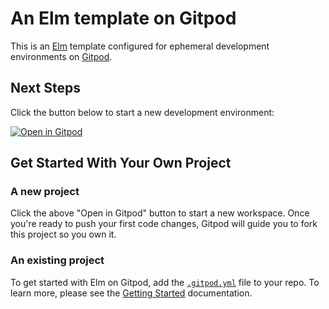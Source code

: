 # An Elm template on Gitpod

This is an [Elm](https://elm-lang.org/) template configured for ephemeral development environments on [Gitpod](https://www.gitpod.io/).

## Next Steps

Click the button below to start a new development environment:

[![Open in Gitpod](https://gitpod.io/button/open-in-gitpod.svg)](https://gitpod.io/#https://github.com/avh4/gitpod-template-elm)

## Get Started With Your Own Project

### A new project

Click the above "Open in Gitpod" button to start a new workspace. Once you're ready to push your first code changes, Gitpod will guide you to fork this project so you own it.

### An existing project

To get started with Elm on Gitpod, add the [`.gitpod.yml`](./.gitpod.yml) file to your repo. To learn more, please see the [Getting Started](https://www.gitpod.io/docs/getting-started) documentation.
